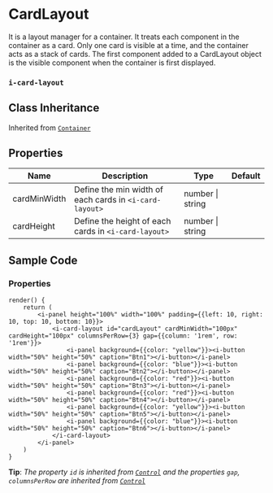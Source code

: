 # CardLayout

It is a layout manager for a container. It treats each component in the container as a card. Only one card is visible at a time, and the container acts as a stack of cards. The first component added to a CardLayout object is the visible component when the container is first displayed.

### `i-card-layout`

## Class Inheritance
Inherited from [`Container`](components/container/README.md)

## Properties

| Name            | Description                                             | Type             | Default |
| --------------- | -------------------------------------------------       | ----------       | ------- |
| cardMinWidth    | Define the min width of each cards in `<i-card-layout>` | number \| string |         |
| cardHeight      | Define the height of each cards in `<i-card-layout>`    | number \| string |         |

## Sample Code

### Properties
```typescript(components/layout/CardLayout/samples/i-card-layout.tsx)
render() {
    return (
        <i-panel height="100%" width="100%" padding={{left: 10, right: 10, top: 10, bottom: 10}}>
            <i-card-layout id="cardLayout" cardMinWidth="100px" cardHeight="100px" columnsPerRow={3} gap={{column: '1rem', row: '1rem'}}>
                <i-panel background={{color: "yellow"}}><i-button width="50%" height="50%" caption="Btn1"></i-button></i-panel>
                <i-panel background={{color: "blue"}}><i-button width="50%" height="50%" caption="Btn2"></i-button></i-panel>
                <i-panel background={{color: "red"}}><i-button width="50%" height="50%" caption="Btn3"></i-button></i-panel>
                <i-panel background={{color: "red"}}><i-button width="50%" height="50%" caption="Btn4"></i-button></i-panel>
                <i-panel background={{color: "yellow"}}><i-button width="50%" height="50%" caption="Btn5"></i-button></i-panel>
                <i-panel background={{color: "blue"}}><i-button width="50%" height="50%" caption="Btn6"></i-button></i-panel>
            </i-card-layout>
        </i-panel>
    )
}
```
**Tip**: _The property `id` is inherited from [`Control`](components/Control/README.md) and the properties `gap`, `columnsPerRow` are inherited from [`Control`](components/layout/gridLayout/README.md)_